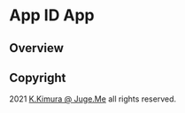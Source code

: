 # App ID App

## Overview


## Copyright

2021 [K.Kimura @ Juge.Me](https://github.com/dotnsf) all rights reserved.
